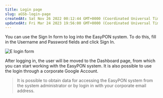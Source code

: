 ```yaml
---
title: Login page
slug: aGSb-login-page
createdAt: Sat Nov 26 2022 00:12:44 GMT+0000 (Coordinated Universal Time)
updatedAt: Fri Mar 24 2023 19:56:00 GMT+0000 (Coordinated Universal Time)
---
```


You can use the Sign In form to log into the EasyPON system. To do this, fill in the Username and Password fields and click Sign In.

![E login form](../../assets/bqZ2Qi_k7KVKYWWo2fDVB_screenshot-2022-11-26-at-021516.png)

After logging in, the user will be moved to the Dashboard page, from which you can start working with the EasyPON system. It is also possible to use the login through a corporate Google Account.

> It is possible to obtain data for accessing the EasyPON system from the system administrator or by login in with your corporate email address.

